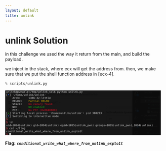 ```yaml
---
layout: default
title: unlink
---
```


# unlink Solution

in this challenge we used the way it return from the main, and build the payload.

we inject in the stack, where ecx will get the address from. then, we make sure that we put the shell function address in [ecx-4].

```py
% scripts/unlink.py
```


![image](./images/unlink.png)

**Flag:** ***`conditional_write_what_where_from_unl1nk_explo1t`***
